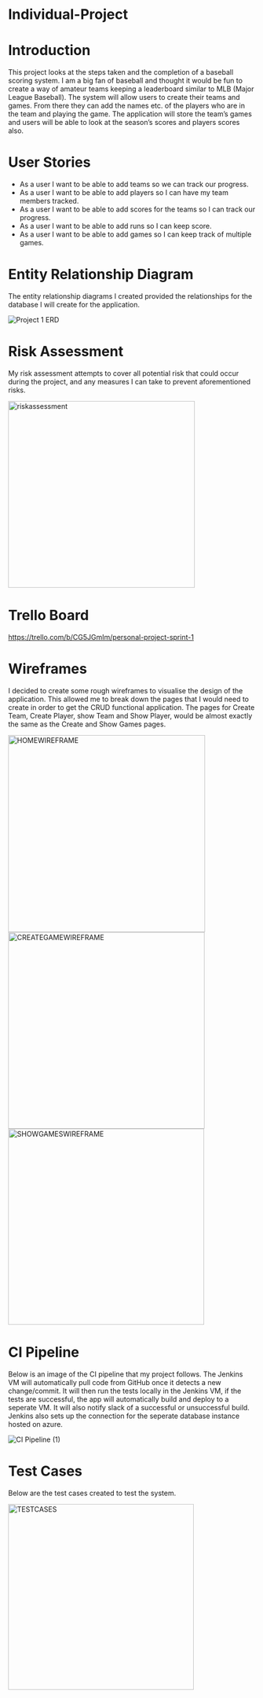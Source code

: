 # Individual-Project


# Introduction

This project looks at the steps taken and the completion of a baseball scoring system. I am a big fan of baseball and thought it would be fun to create a way of amateur teams keeping a leaderboard similar to MLB (Major League Baseball). The system will allow users to create their teams and games. From there they can add the names etc. of the players who are in the team and playing the game. The application will store the team’s games and users will be able to look at the season’s scores and players scores also. 

# User Stories

- As a user I want to be able to add teams so we can track our progress.
- As a user I want to be able to add players so I can have my team members tracked.
- As a user I want to be able to add scores for the teams so I can track our progress.
- As a user I want to be able to add runs so I can keep score.
- As a user I want to be able to add games so I can keep track of multiple games.

# Entity Relationship Diagram

The entity relationship diagrams I created provided the relationships for the database I will create for the application. 

![Project 1 ERD](https://user-images.githubusercontent.com/9552989/76192941-de62c080-61da-11ea-875d-dc05a15b54bb.jpg)

# Risk Assessment

My risk assessment attempts to cover all potential risk that could occur during the project, and any measures I can take to prevent aforementioned risks.

<img width="380" alt="riskassessment" src="https://user-images.githubusercontent.com/9552989/76169081-dec47280-616c-11ea-9d12-047b62ec1dc2.PNG">



# Trello Board

https://trello.com/b/CG5JGmIm/personal-project-sprint-1

# Wireframes 

I decided to create some rough wireframes to visualise the design of the application. This allowed me to break down the pages that I would need to create in order to get the CRUD functional application. The pages for Create Team, Create Player, show Team and Show Player, would be almost exactly the same as the Create and Show Games pages.


<img width="401" alt="HOMEWIREFRAME" src="https://user-images.githubusercontent.com/9552989/76164127-3c909480-6144-11ea-9869-223452c85576.PNG">

<img width="400" alt="CREATEGAMEWIREFRAME" src="https://user-images.githubusercontent.com/9552989/76164130-431f0c00-6144-11ea-8db6-77900e19d6cd.PNG">

<img width="399" alt="SHOWGAMESWIREFRAME" src="https://user-images.githubusercontent.com/9552989/76164134-474b2980-6144-11ea-9286-0d8aa175e4c0.PNG">


# CI Pipeline

Below is an image of the CI pipeline that my project follows. The Jenkins VM will automatically pull code from GitHub once it detects a new change/commit. It will then run the tests locally in the Jenkins VM, if the tests are successful, the app will automatically build and deploy to a seperate VM. It will also notify slack of a successful or unsuccessful build. Jenkins also sets up the connection for the seperate database instance hosted on azure. 

![CI Pipeline (1)](https://user-images.githubusercontent.com/9552989/76166215-d3654d00-6154-11ea-8901-9321c35f33c7.jpg)



# Test Cases

Below are the test cases created to test the system.

<img width="378" alt="TESTCASES" src="https://user-images.githubusercontent.com/9552989/76163792-26350980-6141-11ea-8483-28038e5b5a55.PNG">

